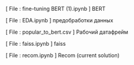 [ File : fine-tuning BERT (1).ipynb ]
BERT

[ File : EDA.ipynb ]
предобработки данных

[ File : popular_to_bert.csv ]
Рабочий датафрейм

[ File : faiss.ipynb ]
faiss

[ File : recom.ipynb ]
Recom (current solution)